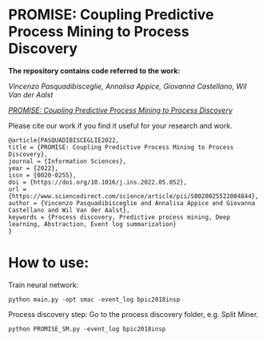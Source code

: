 # PROMISE: Coupling Predictive Process Mining to Process Discovery

**The repository contains code referred to the work:**

*Vincenzo Pasquadibisceglie, Annalisa Appice, Giovanna Castellano, Wil Van der Aalst*

[*PROMISE: Coupling Predictive Process Mining to Process Discovery*](https://www.sciencedirect.com/science/article/pii/S0020025522004844?via%3Dihub)

Please cite our work if you find it useful for your research and work.

```
@article{PASQUADIBISCEGLIE2022,
title = {PROMISE: Coupling Predictive Process Mining to Process Discovery},
journal = {Information Sciences},
year = {2022},
issn = {0020-0255},
doi = {https://doi.org/10.1016/j.ins.2022.05.052},
url = {https://www.sciencedirect.com/science/article/pii/S0020025522004844},
author = {Vincenzo Pasquadibisceglie and Annalisa Appice and Giovanna Castellano and Wil Van der Aalst},
keywords = {Process discovery, Predictive process mining, Deep learning, Abstraction, Event log summarization}
}
```

# How to use:
Train neural network:
```
python main.py -opt smac -event_log bpic2018insp
```
Process discovery step:
Go to the process discovery folder, e.g. Split Miner.
```
python PROMISE_SM.py -event_log bpic2018insp
```
